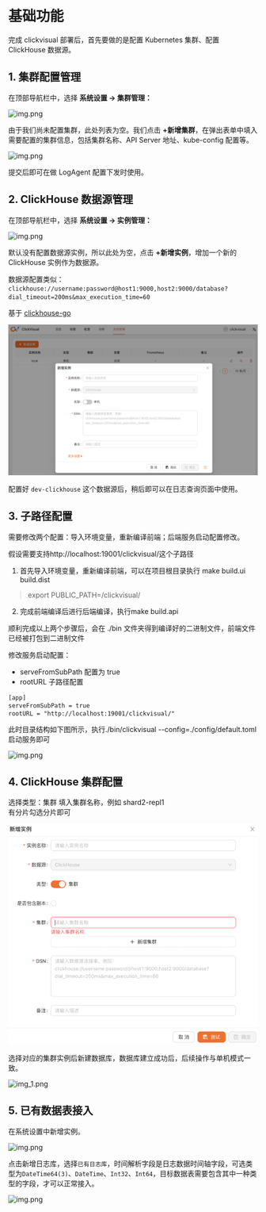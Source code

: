 # 基础功能

完成 clickvisual 部署后，首先要做的是配置 Kubernetes 集群、配置 ClickHouse 数据源。

## 1. 集群配置管理

在顶部导航栏中，选择 **系统设置 -> 集群管理：**

![img.png](../../images/instance-list.png)

由于我们尚未配置集群，此处列表为空。我们点击 **+新增集群**，在弹出表单中填入需要配置的集群信息，包括集群名称、API Server 地址、kube-config 配置等。

![img.png](../../images/k8s-create.png)

提交后即可在做 LogAgent 配置下发时使用。

## 2. ClickHouse 数据源管理

在顶部导航栏中，选择 **系统设置 -> 实例管理：**

![img.png](../../images/instance-list.png)

默认没有配置数据源实例，所以此处为空，点击 **+新增实例**，增加一个新的 ClickHouse 实例作为数据源。

数据源配置类似：`clickhouse://username:password@host1:9000,host2:9000/database?dial_timeout=200ms&max_execution_time=60`

基于 [clickhouse-go](https://github.com/ClickHouse/clickhouse-go)

![img.png](../../images/instance-create.png)

配置好 `dev-clickhouse` 这个数据源后，稍后即可以在日志查询页面中使用。

## 3. 子路径配置

需要修改两个配置：导入环境变量，重新编译前端；后端服务启动配置修改。

假设需要支持http://localhost:19001/clickvisual/这个子路径

1. 首先导入环境变量，重新编译前端，可以在项目根目录执行 make build.ui build.dist

> export PUBLIC_PATH=/clickvisual/

2. 完成前端编译后进行后端编译，执行make build.api

顺利完成以上两个步骤后，会在 ./bin 文件夹得到编译好的二进制文件，前端文件已经被打包到二进制文件



修改服务启动配置：
- serveFromSubPath 配置为 true
- rootURL 子路径配置

``` 
[app]
serveFromSubPath = true
rootURL = "http://localhost:19001/clickvisual/"
```

此时目录结构如下图所示，执行./bin/clickvisual --config=./config/default.toml 启动服务即可

![img.png](../../images/config-tree.png)

## 4. ClickHouse 集群配置

选择类型：集群
填入集群名称，例如 shard2-repl1  
有分片勾选分片即可  

![img.png](../../images/instance-create-cluster-config.png)

选择对应的集群实例后新建数据库，数据库建立成功后，后续操作与单机模式一致。

![img_1.png](../../images/database-create-cluster.png)

## 5. 已有数据表接入

在系统设置中新增实例。

![img.png](../../images/instance-manager.png)

点击新增日志库，选择`已有日志库`，时间解析字段是日志数据时间轴字段，可选类型为`DateTime64(3)`、`DateTime`、`Int32`、`Int64`，目标数据表需要包含其中一种类型的字段，才可以正常接入。

![img.png](../../images/exist-table-choice.png)

